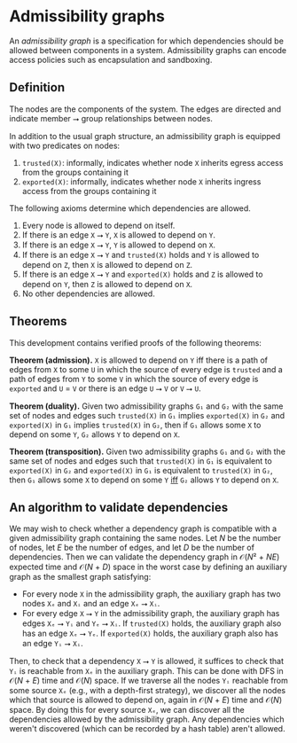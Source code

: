 # Admissibility graphs

An *admissibility graph* is a specification for which dependencies should be allowed between components in a system. Admissibility graphs can encode access policies such as encapsulation and sandboxing.

## Definition

The nodes are the components of the system. The edges are directed and indicate member ⭢ group relationships between nodes.

In addition to the usual graph structure, an admissibility graph is equipped with two predicates on nodes:

1. `trusted(X)`: informally, indicates whether node `X` inherits egress access from the groups containing it
2. `exported(X)`: informally, indicates whether node `X` inherits ingress access from the groups containing it

The following axioms determine which dependencies are allowed.

1. Every node is allowed to depend on itself.
1. If there is an edge `X` ⭢ `Y`, `X` is allowed to depend on `Y`.
1. If there is an edge `X` ⭢ `Y`, `Y` is allowed to depend on `X`.
2. If there is an edge `X` ⭢ `Y` and `trusted(X)` holds and `Y` is allowed to depend on `Z`, then `X` is allowed to depend on `Z`.
3. If there is an edge `X` ⭢ `Y` and `exported(X)` holds and `Z` is allowed to depend on `Y`, then `Z` is allowed to depend on `X`.
4. No other dependencies are allowed.

## Theorems

This development contains verified proofs of the following theorems:

**Theorem (admission).** `X` is allowed to depend on `Y` iff there is a path of edges from `X` to some `U` in which the source of every edge is `trusted` and a path of edges from `Y` to some `V` in which the source of every edge is `exported` and `U` = `V` or there is an edge `U` ⭢ `V` or `V` ⭢ `U`.

**Theorem (duality).** Given two admissibility graphs `G₁` and `G₂` with the same set of nodes and edges such `trusted(X)` in `G₁` implies `exported(X)` in `G₂` and `exported(X)` in `G₁` implies `trusted(X)` in `G₂`, then if `G₁` allows some `X` to depend on some `Y`, `G₂` allows `Y` to depend on `X`.

**Theorem (transposition).** Given two admissibility graphs `G₁` and `G₂` with the same set of nodes and edges such that `trusted(X)` in `G₁` is equivalent to `exported(X)` in `G₂` and `exported(X)` in `G₁` is equivalent to `trusted(X)` in `G₂`, then `G₁` allows some `X` to depend on some `Y` [iff](https://en.wikipedia.org/wiki/If_and_only_if) `G₂` allows `Y` to depend on `X`.

## An algorithm to validate dependencies

We may wish to check whether a dependency graph is compatible with a given admissibility graph containing the same nodes. Let *N* be the number of nodes, let *E* be the number of edges, and let *D* be the number of dependencies. Then we can validate the dependency graph in 𝒪(*N*² + *NE*) expected time and 𝒪(*N* + *D*) space in the worst case by defining an auxiliary graph as the smallest graph satisfying:

- For every node `X` in the admissibility graph, the auxiliary graph has two nodes `Xₑ` and `Xᵢ` and an edge `Xₑ` ⭢ `Xᵢ`.
- For every edge `X` ⭢ `Y` in the admissibility graph, the auxiliary graph has edges `Xₑ` ⭢ `Yᵢ` and `Yₑ` ⭢ `Xᵢ`. If `trusted(X)` holds, the auxiliary graph also has an edge `Xₑ` ⭢ `Yₑ`. If `exported(X)` holds, the auxiliary graph also has an edge `Yᵢ` ⭢ `Xᵢ`.

Then, to check that a dependency `X` ⭢ `Y` is allowed, it suffices to check that `Yᵢ` is reachable from `Xₑ` in the auxiliary graph. This can be done with DFS in 𝒪(*N* + *E*) time and 𝒪(*N*) space. If we traverse all the nodes `Yᵢ` reachable from some source `Xₑ` (e.g., with a depth-first strategy), we discover all the nodes which that source is allowed to depend on, again in 𝒪(*N* + *E*) time and 𝒪(*N*) space. By doing this for every source `Xₑ`, we can discover all the dependencies allowed by the admissibility graph. Any dependencies which weren't discovered (which can be recorded by a hash table) aren't allowed.
